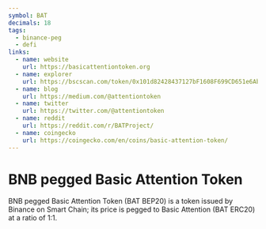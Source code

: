 ```yaml
---
symbol: BAT
decimals: 18
tags:
  - binance-peg
  - defi
links:
  - name: website
    url: https://basicattentiontoken.org
  - name: explorer
    url: https://bscscan.com/token/0x101d82428437127bF1608F699CD651e6Abf9766E
  - name: blog
    url: https://medium.com/@attentiontoken
  - name: twitter
    url: https://twitter.com/@attentiontoken
  - name: reddit
    url: https://reddit.com/r/BATProject/
  - name: coingecko
    url: https://coingecko.com/en/coins/basic-attention-token/
---
```


# BNB pegged Basic Attention Token

BNB pegged Basic Attention Token (BAT BEP20) is a token issued by Binance on Smart Chain; its price is pegged to Basic Attention (BAT ERC20) at a ratio of 1:1.
